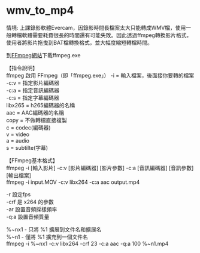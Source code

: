 # wmv_to_mp4
情境: 上課錄影軟體Evercam，因錄影時間長檔案太大只能轉成WMV檔，使用一般轉檔軟體需要耗費很長的時間還有可能失敗。因此透過ffmpeg轉換影片格式，使用者將影片拖曳到BAT檔轉換格式，並大幅度縮短轉檔時間。

到[FFmpeg網站](https://ffmpeg.org/)下載ffmpeg.exe 

【指令說明】  
ffmpeg 啟用 FFmpeg（即「ffmpeg.exe」） 
-i   = 輸入檔案，後面接你要轉的檔案  
-c:v = 指定影片編碼器  
-c:a = 指定音訊編碼器  
-c:s = 指定字幕編碼器  
libx265 = h265編碼器的名稱  
aac     = AAC編碼器的名稱  
copy    = 不做轉檔直接複製   
c = codec(編碼器)  
v = video  
a = audio  
s = subtilte(字幕)  

【FFmpeg基本格式】  
ffmpeg -i [輸入影片] -c:v [影片編碼器] [影片參數] -c:a [音訊編碼器] [音訊參數] [輸出檔案]  
ffmpeg -i input.MOV -c:v libx264 -c:a aac output.mp4  

-r   設定fps  
-crf 是 x264 的參數  
-ar  設置音頻採樣頻率  
-q:a 設置音頻質量  

%~nx1 - 只將 %1 擴展到文件名和擴展名  
%~n1  - 僅將 %1 擴充到一個文件名  
ffmpeg -i %~nx1 -c:v libx264 -crf 23 -c:a aac -q:a 100 %~n1.mp4  
